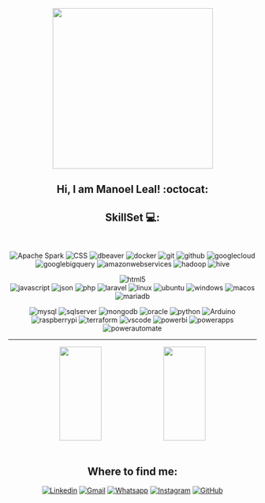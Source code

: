 <div align="center">
  
<img src = "https://raw.githubusercontent.com/gist/vininjr/d29bb07bdadb41e4b0923bc8fa748b1a/raw/88f20c9d749d756be63f22b09f3c4ac570bc5101/programming.gif" width = "325px">
  
## Hi, I am Manoel Leal! :octocat:

</div>

<div align="center">

  ## SkillSet 💻:

<br>

  ![Apache Spark](https://img.shields.io/badge/-Spark-333333?style=plastic&logo=apachespark&color=E25A1C&logoColor=white)
  ![CSS](https://img.shields.io/badge/-CSS-333333?style=plastic&logo=css3&color=1572B6&logoColor=white)
  ![dbeaver](https://img.shields.io/badge/-DBeaver-333333?style=plastic&logo=dbeaver&color=382923&logoColor=white)
  ![docker](https://img.shields.io/badge/-Docker-333333?style=plastic&logo=docker&color=2496ED&logoColor=white)
  ![git](https://img.shields.io/badge/-Git-333333?style=plastic&logo=git&color=F05032&logoColor=white)
  ![github](https://img.shields.io/badge/-Github-333333?style=plastic&logo=github&color=181717&logoColor=white)
  ![googlecloud](https://img.shields.io/badge/-Google%20Cloud-333333?style=plastic&logo=googlecloud&color=4285F4&logoColor=white)
  ![googlebigquery](https://img.shields.io/badge/-Google%20Big%20Query-333333?style=plastic&logo=googlebigquery&color=669DF6&logoColor=white)
  ![amazonwebservices](https://img.shields.io/badge/-AWS-333333?style=plastic&logo=amazonwebservices&color=232F3E&logoColor=white)
  ![hadoop](https://img.shields.io/badge/-Hadoop-333333?style=plastic&logo=apachehadoop&color=66CCFF&logoColor=black)
  ![hive](https://img.shields.io/badge/-Hive-333333?style=plastic&logo=apachehive&color=FDEE21&logoColor=black)
  
  ![html5](https://img.shields.io/badge/-HTML-333333?style=plastic&logo=html5&color=E34F26&logoColor=white)  
  ![javascript](https://img.shields.io/badge/-JavaScript-333333?style=plastic&logo=javascript&color=F7DF1E&logoColor=black)
  ![json](https://img.shields.io/badge/-JSON-333333?style=plastic&logo=json&color=000000&logoColor=white)
  ![php](https://img.shields.io/badge/-PHP-333333?style=plastic&logo=php&color=777BB4&logoColor=white)
  ![laravel](https://img.shields.io/badge/-Laravel-333333?style=plastic&logo=laravel&color=FF2D20&logoColor=white)
  ![linux](https://img.shields.io/badge/-Linux-333333?style=plastic&logo=linux&color=FCC624&logoColor=black)
  ![ubuntu](https://img.shields.io/badge/-Ubuntu-333333?style=plastic&logo=ubuntu&color=E95420&logoColor=white)
  ![windows](https://img.shields.io/badge/-Windows-333333?style=plastic&logo=windows&color=0078D4&logoColor=white)
  ![macos](https://img.shields.io/badge/-macOS-333333?style=plastic&logo=macos&color=000000&logoColor=white)
  ![mariadb](https://img.shields.io/badge/-MariaDB-333333?style=plastic&logo=mariadb&color=003545&logoColor=white)
  
  ![mysql](https://img.shields.io/badge/-MySQL-333333?style=plastic&logo=mysql&color=4479A1&logoColor=white)
  ![sqlserver](https://img.shields.io/badge/-SQLServer-333333?style=plastic&logo=microsoftsqlserver&color=CC2927&logoColor=white)
  ![mongodb](https://img.shields.io/badge/-MongoDB-333333?style=plastic&logo=mongodb&color=47A248&logoColor=white)
  ![oracle](https://img.shields.io/badge/-Oracle-333333?style=plastic&logo=oracle&color=F80000&logoColor=white)
  ![python](https://img.shields.io/badge/-Python-333333?style=plastic&logo=python&color=3776AB&logoColor=white)
  ![Arduino](https://img.shields.io/badge/-Arduino-333333?style=plastic&logo=arduino&color=00878F&logoColor=white)
  ![raspberrypi](https://img.shields.io/badge/-Raspberry%20Pi-333333?style=plastic&logo=raspberrypi&color=A22846&logoColor=white)
  ![terraform](https://img.shields.io/badge/-Terraform-333333?style=plastic&logo=terraform&color=844FBA&logoColor=white)
  ![vscode](https://img.shields.io/badge/-Visual%20Code-333333?style=plastic&logo=visualstudiocode&color=007ACC&logoColor=white)
  ![powerbi](https://img.shields.io/badge/-Power%20BI-333333?style=plastic&logo=powerbi&color=F2C811&logoColor=black)
  ![powerapps](https://img.shields.io/badge/-Power%20Apps-333333?style=plastic&logo=powerapps&color=742774&logoColor=white)
  ![powerautomate](https://img.shields.io/badge/-Power%20Automate-333333?style=plastic&logo=powerautomate&color=0066FF&logoColor=white)
   
</div>


---

<div align="center">  
  <img width="41%" height="190px" src="https://github-readme-stats.vercel.app/api/top-langs/?username=omanoelleal&layout=compact&langs_count=6&theme=calm_pink&disable_animations=false&" />
  <img width="41%" height="190px" src="https://github-readme-stats.vercel.app/api?username=omanoelleal&show_icons=true&include_all_commits=false&count_private=true&theme=calm_pink&disable_animations=false&show=reviews&"/>
<!--   <img width="41%" height="190px" src="http://github-readme-streak-stats.herokuapp.com?user=omanoelleal&theme=calm_pink&date_format=j%20M%5B%20Y%5D)"/> -->
</div>

<br>

<div align="center">

## Where to find me:
  
  [![Linkedin](https://img.shields.io/badge/-manoelleal-blue?style=flat&logo=Linkedin&logoColor=white&link=https://www.linkedin.com/in/manoelleal)](https://www.linkedin.com/in/manoelleal)
  [![Gmail](https://img.shields.io/badge/-manoel.leal17-EA4335?style=flat&logo=Gmail&logoColor=white&link=mailto:manoel.leal17)](mailto:manoel.leal17@gmail.com)
  [![Whatsapp](https://img.shields.io/badge/-913996410-25d366?style=flat&logo=whatsapp&logoColor=white&link=https://api.whatsapp.com/send/?phone=%2B351913996410)](https://api.whatsapp.com/send/?phone=%2B351913996410)
  [![Instagram](https://img.shields.io/badge/-im.manoel-%23E4405F?style=flat&logo=instagram&logoColor=white&link=https://instagram.com/im.manoel)](https://instagram.com/im.manoel)
  [![GitHub](https://img.shields.io/github/followers/omanoelleal?label=follow&style=social)](https://github.com/omanoelleal/omanoelleal)
    
</div>
